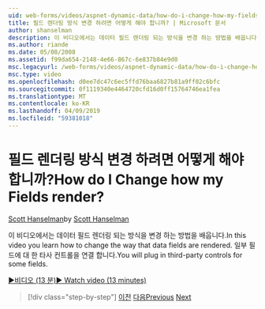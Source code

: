 ```yaml
---
uid: web-forms/videos/aspnet-dynamic-data/how-do-i-change-how-my-fields-render
title: 필드 렌더링 방식 변경 하려면 어떻게 해야 합니까? | Microsoft 문서
author: shanselman
description: 이 비디오에서는 데이터 필드 렌더링 되는 방식을 변경 하는 방법을 배웁니다. 일부 필드에 대 한 타사 컨트롤을 연결 합니다.
ms.author: riande
ms.date: 05/08/2008
ms.assetid: f99da654-2148-4e66-867c-6e837b84e9d0
msc.legacyurl: /web-forms/videos/aspnet-dynamic-data/how-do-i-change-how-my-fields-render
msc.type: video
ms.openlocfilehash: d0ee7dc47c6ec5ffd76baa6827b81a9ff02c6bfc
ms.sourcegitcommit: 0f1119340e4464720cfd16d0ff15764746ea1fea
ms.translationtype: MT
ms.contentlocale: ko-KR
ms.lasthandoff: 04/09/2019
ms.locfileid: "59381018"
---
```

# <a name="how-do-i-change-how-my-fields-render"></a><span data-ttu-id="1cf3f-105">필드 렌더링 방식 변경 하려면 어떻게 해야 합니까?</span><span class="sxs-lookup"><span data-stu-id="1cf3f-105">How do I Change how my Fields render?</span></span>

<span data-ttu-id="1cf3f-106">[Scott Hanselman](https://github.com/shanselman)</span><span class="sxs-lookup"><span data-stu-id="1cf3f-106">by [Scott Hanselman](https://github.com/shanselman)</span></span>

<span data-ttu-id="1cf3f-107">이 비디오에서는 데이터 필드 렌더링 되는 방식을 변경 하는 방법을 배웁니다.</span><span class="sxs-lookup"><span data-stu-id="1cf3f-107">In this video you learn how to change the way that data fields are rendered.</span></span> <span data-ttu-id="1cf3f-108">일부 필드에 대 한 타사 컨트롤을 연결 합니다.</span><span class="sxs-lookup"><span data-stu-id="1cf3f-108">You will plug in third-party controls for some fields.</span></span>

[<span data-ttu-id="1cf3f-109">&#9654;비디오 (13 분)</span><span class="sxs-lookup"><span data-stu-id="1cf3f-109">&#9654; Watch video (13 minutes)</span></span>](https://channel9.msdn.com/Blogs/ASP-NET-Site-Videos/how-do-i-change-how-my-fields-render)

> [!div class="step-by-step"]
> <span data-ttu-id="1cf3f-110">[이전](how-do-i-enable-inline-gridview-editing.md)
> [다음](how-do-i-handle-business-logic-exceptions.md)</span><span class="sxs-lookup"><span data-stu-id="1cf3f-110">[Previous](how-do-i-enable-inline-gridview-editing.md)
[Next](how-do-i-handle-business-logic-exceptions.md)</span></span>
